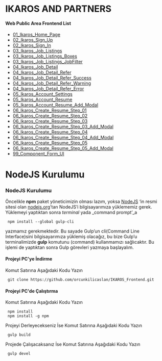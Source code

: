 # IKAROS AND PARTNERS

#### Web Public Area Frontend List
 - [01_Ikaros_Home_Page](https://orcunkilicaslan.github.io/IKAROS_Frontend/01_Ikaros_Home_Page.html)
 - [02_Ikaros_Sign_Up](https://orcunkilicaslan.github.io/IKAROS_Frontend/02_Ikaros_Sign_Up.html)
 - [02_Ikaros_Sign_In](https://orcunkilicaslan.github.io/IKAROS_Frontend/02_Ikaros_Sign_In.html)
 - [03_Ikaros_Job_Listings](https://orcunkilicaslan.github.io/IKAROS_Frontend/03_Ikaros_Job_Listings.html)
 - [03_Ikaros_Job_Listings_Boxes](https://orcunkilicaslan.github.io/IKAROS_Frontend/03_Ikaros_Job_Listings_Boxes.html)
 - [03_Ikaros_Job_Listings_JobFilter](https://orcunkilicaslan.github.io/IKAROS_Frontend/03_Ikaros_Job_Listings_JobFilter.html)
 - [04_Ikaros_Job_Detail](https://orcunkilicaslan.github.io/IKAROS_Frontend/04_Ikaros_Job_Detail.html)
 - [04_Ikaros_Job_Detail_Refer](https://orcunkilicaslan.github.io/IKAROS_Frontend/04_Ikaros_Job_Detail_Refer.html)
 - [04_Ikaros_Job_Detail_Refer_Success](https://orcunkilicaslan.github.io/IKAROS_Frontend/04_Ikaros_Job_Detail_Refer_Success.html)
 - [04_Ikaros_Job_Detail_Refer_Warning](https://orcunkilicaslan.github.io/IKAROS_Frontend/04_Ikaros_Job_Detail_Refer_Warning.html)
 - [04_Ikaros_Job_Detail_Refer_Error](https://orcunkilicaslan.github.io/IKAROS_Frontend/04_Ikaros_Job_Detail_Refer_Error.html)
 - [05_Ikaros_Account_Settings](https://orcunkilicaslan.github.io/IKAROS_Frontend/05_Ikaros_Account_Settings.html)
 - [05_Ikaros_Account_Resume](https://orcunkilicaslan.github.io/IKAROS_Frontend/05_Ikaros_Account_Resume.html)
 - [05_Ikaros_Account_Resume_Add_Modal](https://orcunkilicaslan.github.io/IKAROS_Frontend/05_Ikaros_Account_Resume_Add_Modal.html)
 - [06_Ikaros_Create_Resume_Step_01](https://orcunkilicaslan.github.io/IKAROS_Frontend/06_Ikaros_Create_Resume_Step_01.html)
 - [06_Ikaros_Create_Resume_Step_02](https://orcunkilicaslan.github.io/IKAROS_Frontend/06_Ikaros_Create_Resume_Step_02.html)
 - [06_Ikaros_Create_Resume_Step_03](https://orcunkilicaslan.github.io/IKAROS_Frontend/06_Ikaros_Create_Resume_Step_03.html)
 - [06_Ikaros_Create_Resume_Step_03_Add_Modal](https://orcunkilicaslan.github.io/IKAROS_Frontend/06_Ikaros_Create_Resume_Step_03_Add_Modal.html)
 - [06_Ikaros_Create_Resume_Step_04](https://orcunkilicaslan.github.io/IKAROS_Frontend/06_Ikaros_Create_Resume_Step_04.html)
 - [06_Ikaros_Create_Resume_Step_04_Add_Modal](https://orcunkilicaslan.github.io/IKAROS_Frontend/06_Ikaros_Create_Resume_Step_04_Add_Modal.html)
  - [06_Ikaros_Create_Resume_Step_05](https://orcunkilicaslan.github.io/IKAROS_Frontend/06_Ikaros_Create_Resume_Step_05.html)
  - [06_Ikaros_Create_Resume_Step_05_Add_Modal](https://orcunkilicaslan.github.io/IKAROS_Frontend/06_Ikaros_Create_Resume_Step_05_Add_Modal.html)
 - [99_Component_Form_UI](https://orcunkilicaslan.github.io/IKAROS_Frontend/99_Component_Form_UI.html)
   

# NodeJS Kurulumu
  
### NodeJS Kurulumu  
Öncelikle **npm** paket yöneticimizin olması lazım, yoksa [NodeJS](https://nodejs.org/) ‘in resmi sitesi olan [nodejs.org](https://nodejs.org/en/download/)’tan NodeJS’i bilgisayarımıza yüklememiz gerek.  Yüklemeyi yaptıktan sonra _terminal_ yada _command prompt’_a  
  
     npm install --global gulp-cli  

yazmamız gerekmektedir. Bu sayade Gulp’un cli(Command Line Interface)sini bilgisayarımıza yüklemiş olacağız, bu bize Gulp’u terminalimizde **gulp** komutunu (command) kullanmamızı sağlıcaktır. Bu işlemi de yaptıktan sonra Gulp görevleri yazmaya başlayalım.  
  
  
#### Projeyi PC'ye İndirme  
Komut Satırına Aşağıdaki Kodu Yazın  

     git clone https://github.com/orcunkilicaslan/IKAROS_Frontend.git  

#### Projeyi PC'de Çalıştırma  
Komut Satırına Aşağıdaki Kodu Yazın  

     npm install
     npm install -g npm  


Projeyi Derleyecekseniz İse Komut Satırına Aşağıdaki Kodu Yazın  

     gulp build

Projede Çalışacaksanız İse Komut Satırına Aşağıdaki Kodu Yazın  

     gulp devel  